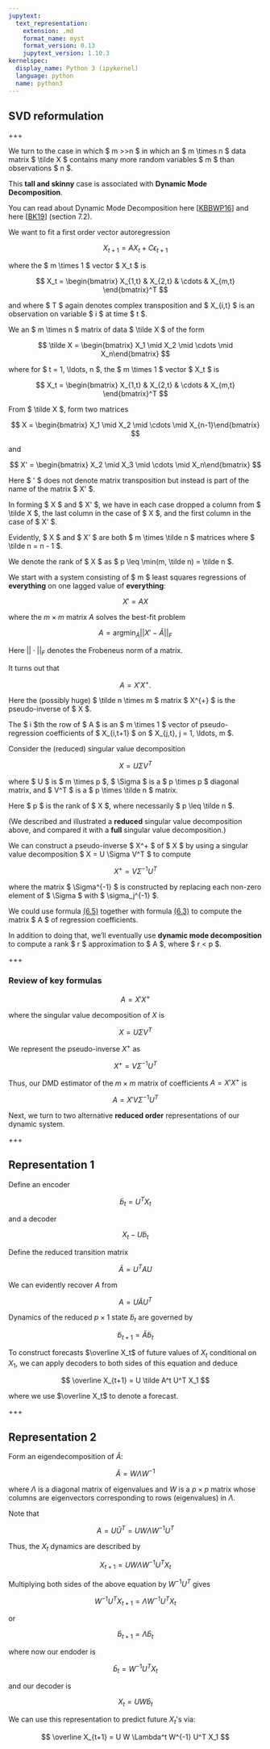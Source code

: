```yaml
---
jupytext:
  text_representation:
    extension: .md
    format_name: myst
    format_version: 0.13
    jupytext_version: 1.10.3
kernelspec:
  display_name: Python 3 (ipykernel)
  language: python
  name: python3
---
```


## SVD reformulation

+++


We turn to the case in which $ m >>n $ in which an $ m \times n $  data matrix $ \tilde X $ contains many more random variables $ m $ than observations $ n $.

This  **tall and skinny** case is associated with **Dynamic Mode Decomposition**.

You can read about Dynamic Mode Decomposition here [[KBBWP16](https://python.quantecon.org/zreferences.html#id24)] and here [[BK19](https://python.quantecon.org/zreferences.html#id25)] (section 7.2).


We want to fit a first order vector autoregression

$$
X_{t+1} = A X_t + C \epsilon_{t+1}
$$

where 
the $ m \times 1 $ vector $ X_t $ is

$$
X_t = \begin{bmatrix}  X_{1,t} & X_{2,t} & \cdots & X_{m,t}     \end{bmatrix}^T
$$

and where $ T $ again denotes complex transposition and $ X_{i,t} $ is an observation on variable $ i $ at time $ t $.

We  an $ m \times n $ matrix of data $ \tilde X $ of the form

$$
\tilde X =  \begin{bmatrix} X_1 \mid X_2 \mid \cdots \mid X_n\end{bmatrix}
$$

where for $ t = 1, \ldots, n $,  the $ m \times 1 $ vector $ X_t $ is

$$
X_t = \begin{bmatrix}  X_{1,t} & X_{2,t} & \cdots & X_{m,t}     \end{bmatrix}^T
$$


From $ \tilde X $,   form two matrices

$$
X =  \begin{bmatrix} X_1 \mid X_2 \mid \cdots \mid X_{n-1}\end{bmatrix}
$$

and

$$
X' =  \begin{bmatrix} X_2 \mid X_3 \mid \cdots \mid X_n\end{bmatrix}
$$

Here $ ' $ does not denote matrix transposition but instead is part of the name of the matrix $ X' $.

In forming $ X $ and $ X' $, we have in each case  dropped a column from $ \tilde X $,  the last column in the case of $ X $, and  the first column in the case of $ X' $.

Evidently, $ X $ and $ X' $ are both $ m \times \tilde n $ matrices where $ \tilde n = n - 1 $.

We denote the rank of $ X $ as $ p \leq \min(m, \tilde n) = \tilde n $.

We start with a system consisting of $ m $ least squares regressions of **everything** on one lagged value of **everything**:

$$
X' = A  X 
$$

where the $m \times m$ matrix $A$ solves the best-fit problem

$$ 
A = \textrm{argmin}_{\tilde A} || X' - \tilde A ||_F   
$$

Here $|| \cdot ||_F$ denotes the Frobeneus norm of a matrix.

It turns out that 

$$
A =  X'  X^{+} . \tag{6.3}
$$

Here the (possibly huge) $ \tilde n \times m $ matrix $ X^{+} $ is the pseudo-inverse of $ X $.

The $ i $th the row of $ A $ is an $ m \times 1 $ vector of pseudo-regression coefficients of $ X_{i,t+1} $ on $ X_{j,t}, j = 1, \ldots, m $.

Consider the (reduced) singular value decomposition


<a id='equation-eq-svdfordmd'></a>
$$
X =  U \Sigma  V^T \tag{6.4}
$$

where $ U $ is $ m \times p $, $ \Sigma $ is a $ p \times p $ diagonal  matrix, and $ V^T $ is a $ p \times \tilde n $ matrix.

Here $ p $ is the rank of $ X $, where necessarily $ p \leq \tilde n $.

(We  described and illustrated a **reduced** singular value decomposition above, and compared it with a **full** singular value decomposition.)

We can construct a pseudo-inverse $ X^+ $  of $ X $ by using
a singular value decomposition  $ X = U \Sigma V^T $ to compute


<a id='equation-eq-xpinverse'></a>
$$
X^{+} =  V \Sigma^{-1}  U^T \tag{6.5}
$$

where the matrix $ \Sigma^{-1} $ is constructed by replacing each non-zero element of $ \Sigma $ with $ \sigma_j^{-1} $.

We could use formula [(6.5)](#equation-eq-xpinverse)   together with formula [(6.3)](#equation-eq-afullformula) to compute the matrix  $ A $ of regression coefficients.

In addition to doing that, we’ll eventually use **dynamic mode decomposition** to compute a rank $ r $ approximation to $ A $,
where $ r <  p $.
  

+++

### Review of key formulas



$$ A = X' X^+ $$


where the singular value decomposition of $X$ is


$$
X  = U \Sigma V^T
$$

We  represent the pseudo-inverse $X^+$ as

$$ X^+ = V \Sigma^{-1} U^T $$

Thus, our DMD estimator of the $m \times m$ matrix of coefficients   $A = X' X^+$ is

$$
A = X' V \Sigma^{-1}  U^T 
$$

Next, we turn to two alternative __reduced order__ representations of our dynamic system.

+++

## Representation 1

Define an encoder

$$
\tilde b_t = U^T X_t 
$$

and a decoder

$$ 
X_t - U \tilde b_t
$$

Define the reduced transition matrix 

$$ 
\tilde A = U^T A U 
$$

We can evidently recover $A$ from

$$
A = U \tilde A U^T 
$$

Dynamics of the reduced $p \times 1$ state $\tilde b_t$ are governed by

$$
\tilde b_{t+1} = \tilde A \tilde b_t 
$$

To construct forecasts $\overline X_t$ of  future values of $X_t$ conditional on $X_1$, we can apply  decoders to both sides of this 
equation and deduce

$$
\overline X_{t+1} = U \tilde A^t U^T X_1
$$

where we use $\overline X_t$ to denote a forecast.

+++

## Representation 2

Form an eigendecomposition of $\tilde A$:

$$
\tilde A = W \Lambda W^{-1} 
$$

where $\Lambda$ is a diagonal matrix of eigenvalues and $W$ is a $p \times p$
matrix whose columns are eigenvectors  corresponding to rows (eigenvalues) in 
$\Lambda$.

Note that

$$ 
A = U \tilde U^T = U W \Lambda W^{-1} U^T 
$$

Thus, the $X_t$ dynamics are described by

$$
X_{t+1} = U W \Lambda W^{-1} U^T  X_t 
$$

Multiplying both sides of the above equation by $W^{-1} U^T$ gives

$$ 
W^{-1} U^T X_{t+1} = \Lambda W^{-1} U^T X_t 
$$

or 

$$
\hat b_{t+1} = \Lambda \hat b_t
$$

where now our endoder is

$$ 
\hat b_t = W^{-1} U^T X_t
$$

and our decoder is

$$
X_t = U W \hat b_t
$$

We can use this representation to predict future $X_t$'s via: 

$$
\overline X_{t+1} = U W \Lambda^t W^{-1} U^T X_1 
$$
